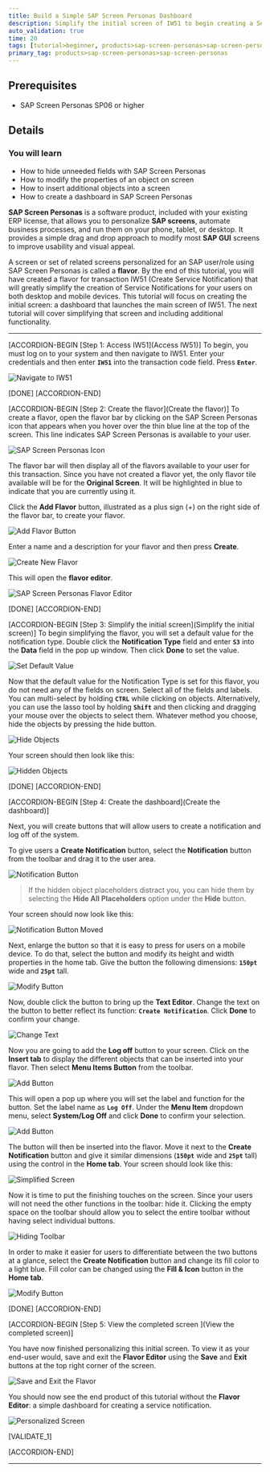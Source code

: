 ```yaml
---
title: Build a Simple SAP Screen Personas Dashboard
description: Simplify the initial screen of IW51 to begin creating a Service Notification application for desktop and mobile devices.
auto_validation: true
time: 20
tags: [tutorial>beginner, products>sap-screen-personas>sap-screen-personas]
primary_tag: products>sap-screen-personas>sap-screen-personas
---
```


## Prerequisites
 - SAP Screen Personas SP06 or higher

## Details
### You will learn
  - How to hide unneeded fields with SAP Screen Personas
  - How to modify the properties of an object on screen
  - How to insert additional objects into a screen
  - How to create a dashboard in SAP Screen Personas

**SAP Screen Personas** is a software product, included with your existing ERP license, that allows you to personalize **SAP screens**, automate business processes, and run them on your phone, tablet, or desktop. It provides a simple drag and drop approach to modify most **SAP GUI** screens to improve usability and visual appeal.

A screen or set of related screens personalized for an SAP user/role using SAP Screen Personas is called a **flavor**. By the end of this tutorial, you will have created a flavor for transaction IW51 (Create Service Notification) that will greatly simplify the creation of Service Notifications for your users on both desktop and mobile devices. This tutorial will focus on creating the initial screen: a dashboard that launches the main screen of IW51. The next tutorial will cover simplifying that screen and including additional functionality.

---

[ACCORDION-BEGIN [Step 1: Access IW51](Access IW51)]
To begin, you must log on to your system and then navigate to IW51. Enter your credentials and then enter **`IW51`** into the transaction code field. Press **`Enter`**.

![Navigate to IW51](OK-Code-IW51.png)

[DONE]
[ACCORDION-END]

[ACCORDION-BEGIN [Step 2: Create the flavor](Create the flavor)]
To create a flavor, open the flavor bar by clicking on the SAP Screen Personas icon that appears when you hover over the thin blue line at the top of the screen. This line indicates SAP Screen Personas is available to your user.

![SAP Screen Personas Icon](Personas.png)

The flavor bar will then display all of the flavors available to your user for this transaction. Since you have not created a flavor yet, the only flavor tile available will be for the **Original Screen**. It will be highlighted in blue to indicate that you are currently using it.

Click the **Add Flavor** button, illustrated as a plus sign (+) on the right side of the flavor bar, to create your flavor.

![Add Flavor Button](Add-Flavor.png)

Enter a name and a description for your flavor and then press **Create**.

![Create New Flavor](Create-Flavor.png)

This will open the **flavor editor**.

![SAP Screen Personas Flavor Editor](Flavor-Editor.png)

[DONE]
[ACCORDION-END]


[ACCORDION-BEGIN [Step 3: Simplify the initial screen](Simplify the initial screen)]
To begin simplifying the flavor, you will set a default value for the notification type. Double click the **Notification Type** field and enter **`S3`** into the **Data** field in the pop up window. Then click **Done** to set the value.

![Set Default Value](Set-Default-Value.png)

Now that the default value for the Notification Type is set for this flavor, you do not need any of the fields on screen. Select all of the fields and labels. You can multi-select by holding **``CTRL``** while clicking on objects. Alternatively, you can use the lasso tool by holding **``Shift``** and then clicking and dragging your mouse over the objects to select them. Whatever method you choose, hide the objects by pressing the hide button.

![Hide Objects](Hide-Objects.png)

Your screen should then look like this:

![Hidden Objects](Hidden-Objects.png)


[DONE]
[ACCORDION-END]

[ACCORDION-BEGIN [Step 4: Create the dashboard](Create the dashboard)]

Next, you will create buttons that will allow users to create a notification and log off of the system.

To give users a **Create Notification** button, select the **Notification** button from the toolbar and drag it to the user area.

![Notification Button](Notification-Old-1.png)

>If the hidden object placeholders distract you, you can hide them by selecting the **Hide All Placeholders** option under the **Hide** button.

Your screen should now look like this:

![Notification Button Moved](Notification-Old-2.png)

Next, enlarge the button so that it is easy to press for users on a mobile device. To do that, select the button and modify its height and width properties in the home tab. Give the button the following dimensions: **`150pt`** wide and **`25pt`** tall.

![Modify Button](Modify-Dimensions.png)

Now, double click the button to bring up the **Text Editor**. Change the text on the button to better reflect its function: **``Create Notification``**. Click **Done** to confirm your change.

![Change Text](Text-Editor.png)

Now you are going to add the **Log off** button to your screen. Click on the **Insert tab** to display the different objects that can be inserted into your flavor. Then select **Menu Items Button** from the toolbar.

![Add Button](Insert-Menu-Button.png)

This will open a pop up where you will set the label and function for the button. Set the label name as **``Log Off``**. Under the **Menu Item** dropdown menu, select **System/Log Off** and click **Done** to confirm your selection.

![Add Button](Add-Button.png)

The button will then be inserted into the flavor. Move it next to the **Create Notification** button and give it similar dimensions (**`150pt`** wide and **`25pt`** tall) using the control in the **Home tab**. Your screen should look like this:

![Simplified Screen](99-Percent-Screen.png)

Now it is time to put the finishing touches on the screen. Since your users will not need the other functions in the toolbar: hide it. Clicking the empty space on the toolbar should allow you to select the entire toolbar without having select individual buttons.

![Hiding Toolbar](Hide-Toolbar.png)

In order to make it easier for users to differentiate between the two buttons at a glance, select the **Create Notification** button and change its fill color to a light blue. Fill color can be changed using the **Fill & Icon** button in the **Home tab**.

![Modify Button](Fill-Button.png)

[DONE]
[ACCORDION-END]

[ACCORDION-BEGIN [Step 5: View the completed screen ](View the completed screen)]

You have now finished personalizing this initial screen. To view it as your end-user would, save and exit the **Flavor Editor** using the **Save** and **Exit** buttons at the top right corner of the screen.

![Save and Exit the Flavor](Save-Exit.png)

You should now see the end product of this tutorial without the **Flavor Editor**: a simple dashboard for creating a service notification.

![Personalized Screen](Finished-Screen.png)

[VALIDATE_1]

[ACCORDION-END]

---
